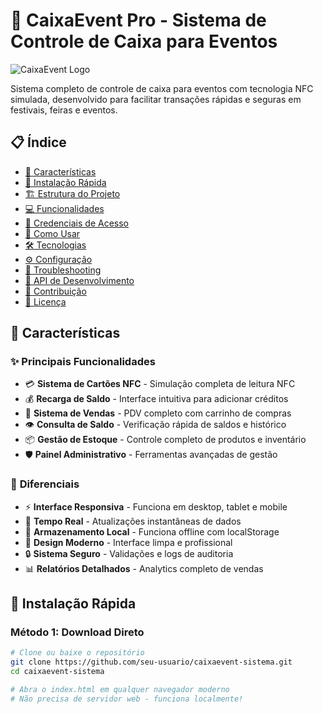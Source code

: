 # 🎫 CaixaEvent Pro - Sistema de Controle de Caixa para Eventos

![CaixaEvent Logo](https://img.shields.io/badge/CaixaEvent-Pro%20v1.0-blue?style=for-the-badge&logo=creditcard)

Sistema completo de controle de caixa para eventos com tecnologia NFC simulada, desenvolvido para facilitar transações rápidas e seguras em festivais, feiras e eventos.

## 📋 Índice

- [🌟 Características](#-características)
- [🚀 Instalação Rápida](#-instalação-rápida)
- [🏗️ Estrutura do Projeto](#️-estrutura-do-projeto)
- [💻 Funcionalidades](#-funcionalidades)
- [🔐 Credenciais de Acesso](#-credenciais-de-acesso)
- [📱 Como Usar](#-como-usar)
- [🛠️ Tecnologias](#️-tecnologias)
- [⚙️ Configuração](#️-configuração)
- [🐛 Troubleshooting](#-troubleshooting)
- [📖 API de Desenvolvimento](#-api-de-desenvolvimento)
- [🤝 Contribuição](#-contribuição)
- [📄 Licença](#-licença)

## 🌟 Características

### ✨ **Principais Funcionalidades**
- 💳 **Sistema de Cartões NFC** - Simulação completa de leitura NFC
- 💰 **Recarga de Saldo** - Interface intuitiva para adicionar créditos
- 🛒 **Sistema de Vendas** - PDV completo com carrinho de compras
- 👁️ **Consulta de Saldo** - Verificação rápida de saldos e histórico
- 📦 **Gestão de Estoque** - Controle completo de produtos e inventário
- 🛡️ **Painel Administrativo** - Ferramentas avançadas de gestão

### 🎯 **Diferenciais**
- ⚡ **Interface Responsiva** - Funciona em desktop, tablet e mobile
- 🔄 **Tempo Real** - Atualizações instantâneas de dados
- 💾 **Armazenamento Local** - Funciona offline com localStorage
- 🎨 **Design Moderno** - Interface limpa e profissional
- 🔒 **Sistema Seguro** - Validações e logs de auditoria
- 📊 **Relatórios Detalhados** - Analytics completo de vendas

## 🚀 Instalação Rápida

### **Método 1: Download Direto**
```bash
# Clone ou baixe o repositório
git clone https://github.com/seu-usuario/caixaevent-sistema.git
cd caixaevent-sistema

# Abra o index.html em qualquer navegador moderno
# Não precisa de servidor web - funciona localmente!